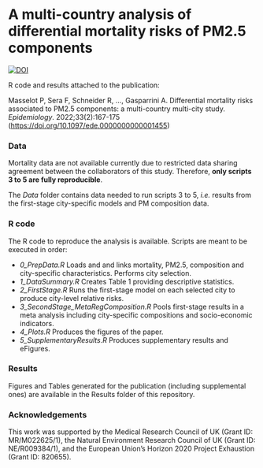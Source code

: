# A multi-country analysis of differential mortality risks of PM2.5 components

[![DOI](https://zenodo.org/badge/262352027.svg)](https://zenodo.org/doi/10.5281/zenodo.11210101)

R code and results attached to the publication:

Masselot P, Sera F, Schneider R, ..., Gasparrini A. Differential mortality risks associated to PM2.5 components: a multi-country multi-city study. *Epidemiology*. 2022;33(2):167-175 (https://doi.org/10.1097/ede.0000000000001455)

### Data

Mortality data are not available currently due to restricted data sharing agreement between the collaborators of this study. Therefore, **only scripts 3 to 5 are fully reproducible**.

The *Data* folder contains data needed to run scripts 3 to 5, *i.e.* results from the first-stage city-specific models and PM composition data.

### R code

The R code to reproduce the analysis is available. Scripts are meant to be executed in order:

- *0_PrepData.R* Loads and and links mortality, PM2.5, composition and city-specific characteristics. Performs city selection.
- *1_DataSummary.R* Creates Table 1 providing descriptive statistics.
- *2_FirstStage.R* Runs the first-stage model on each selected city to produce city-level relative risks.
- *3_SecondStage_MetaRegComposition.R* Pools first-stage results in a meta analysis including city-specific compositions and socio-economic indicators. 
- *4_Plots.R* Produces the figures of the paper.
- *5_SupplementaryResults.R* Produces supplementary results and eFigures.

### Results

Figures and Tables generated for the publication (including supplemental ones) are available in the Results folder of this repository. 

### Acknowledgements

This work was supported by the Medical Research Council of UK (Grant ID: MR/M022625/1), the Natural Environment Research Council of UK (Grant ID: NE/R009384/1), and the European Union’s Horizon 2020 Project Exhaustion (Grant ID: 820655).
